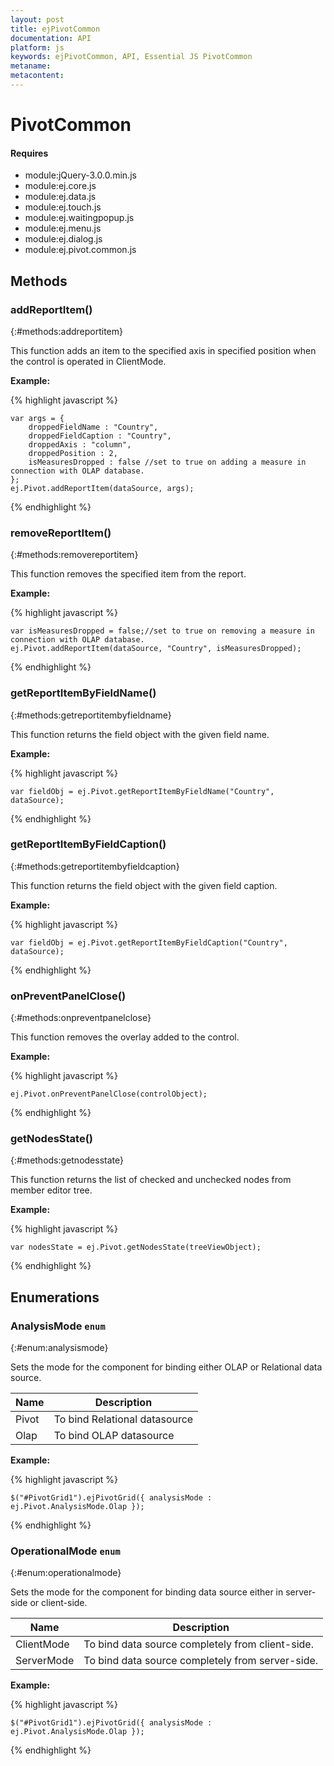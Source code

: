 ```yaml
---
layout: post
title: ejPivotCommon
documentation: API
platform: js
keywords: ejPivotCommon, API, Essential JS PivotCommon
metaname: 
metacontent: 
---
```


# PivotCommon
<ts  isFrameWork="true" />

#### Requires

* module:jQuery-3.0.0.min.js
* module:ej.core.js
* module:ej.data.js
* module:ej.touch.js
* module:ej.waitingpopup.js
* module:ej.menu.js
* module:ej.dialog.js
* module:ej.pivot.common.js

## Methods

### addReportItem()
{:#methods:addreportitem}

This function adds an item to the specified axis in specified position when the control is operated in ClientMode.

**Example:**

{% highlight javascript %}

    var args = {
        droppedFieldName : "Country",
        droppedFieldCaption : "Country",
        droppedAxis : "column",
        droppedPosition : 2,
        isMeasuresDropped : false //set to true on adding a measure in connection with OLAP database.
    };
    ej.Pivot.addReportItem(dataSource, args);
{% endhighlight %}

### removeReportItem()
{:#methods:removereportitem}

This function removes the specified item from the report.

**Example:**

{% highlight javascript %}

    var isMeasuresDropped = false;//set to true on removing a measure in connection with OLAP database.
    ej.Pivot.addReportItem(dataSource, "Country", isMeasuresDropped);
{% endhighlight %}

### getReportItemByFieldName()
{:#methods:getreportitembyfieldname}

This function returns the field object with the given field name.

**Example:**

{% highlight javascript %}

    var fieldObj = ej.Pivot.getReportItemByFieldName("Country", dataSource);
{% endhighlight %}

### getReportItemByFieldCaption()
{:#methods:getreportitembyfieldcaption}

This function returns the field object with the given field caption.

**Example:**

{% highlight javascript %}

    var fieldObj = ej.Pivot.getReportItemByFieldCaption("Country", dataSource);
{% endhighlight %}

### onPreventPanelClose()
{:#methods:onpreventpanelclose}

This function removes the overlay added to the control.

**Example:**

{% highlight javascript %}

    ej.Pivot.onPreventPanelClose(controlObject);
{% endhighlight %}

### getNodesState()
{:#methods:getnodesstate}

This function returns the list of checked and unchecked nodes from member editor tree.

**Example:**

{% highlight javascript %}

    var nodesState = ej.Pivot.getNodesState(treeViewObject);
{% endhighlight %}

## Enumerations

### AnalysisMode `enum`
{:#enum:analysismode}

<ts name = "ej.Pivot.AnalysisMode" />

Sets the mode for the component for binding either OLAP or Relational data source.

<table class="params">
    <thead>
        <tr>
            <th>Name</th>
            <th>Description</th>
        </tr>
    </thead>
    <tbody>
        <tr>
            <td class="name">Pivot</td>
            <td class="description">To bind Relational datasource</td>
        </tr>
        <tr>
            <td class="name">Olap</td>
            <td class="description">To bind OLAP datasource</td>
        </tr>
    </tbody>
</table>

**Example:**

{% highlight javascript %}

    $("#PivotGrid1").ejPivotGrid({ analysisMode : ej.Pivot.AnalysisMode.Olap });
{% endhighlight %}

### OperationalMode `enum`
{:#enum:operationalmode}

<ts name = "ej.Pivot.OperationalMode" />

Sets the mode for the component for binding data source either in server-side or client-side.

<table class="params">
    <thead>
        <tr>
            <th>Name</th>
            <th>Description</th>
        </tr>
    </thead>
    <tbody>
        <tr>
            <td class="name">ClientMode</td>
            <td class="description">To bind data source completely from client-side.</td>
        </tr>
        <tr>
            <td class="name">ServerMode</td>
            <td class="description">To bind data source completely from server-side.</td>
        </tr>
    </tbody>
</table>

**Example:**

{% highlight javascript %}

    $("#PivotGrid1").ejPivotGrid({ analysisMode : ej.Pivot.AnalysisMode.Olap });
{% endhighlight %}